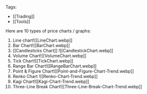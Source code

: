 Tags:
- [[Trading]]
- [[Tools]]

Here are 10 types of price charts / graphs:

1. Line chart![[LineChart.webp]]
2. Bar Chart![[BarChart.webp]]
3. [[Candlesticks Chart]] ![[CandlestickChart.webp]]
4. Volume Chart![[VolumeChart.webp]]
5. Tick Chart![[TickChart.webp]]
6. Range Bar Chart![[RangeBarChart.webp]]
7. Point & Figure Chart![[Point-and-Figure-Chart-Trend.webp]]
8. Renko Chart ![[Renko-Chart-Trend.webp]]
9. Kagi Chart![[Kagi-Chart-Trend.webp]]
10. Three-Line Break Chart![[Three-Line-Break-Chart-Trend.webp]]